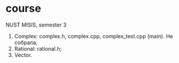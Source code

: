 # course
NUST MISIS, semester 3
1. Complex: complex.h, complex.cpp, complex_test.cpp (main). Не собрала;
2. Rational: rational.h;
3. Vector.
